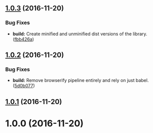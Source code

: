<a name="1.0.3"></a>
## [1.0.3](https://github.com/krnlde/knockout-undoredo/compare/v1.0.2...v1.0.3) (2016-11-20)


### Bug Fixes

* **build:** Create minified and unminified dist versions of the library. ([fbb426a](https://github.com/krnlde/knockout-undoredo/commit/fbb426a))



<a name="1.0.2"></a>
## [1.0.2](https://github.com/krnlde/knockout-undoredo/compare/v1.0.1...v1.0.2) (2016-11-20)


### Bug Fixes

* **build:** Remove browserify pipeline entirely and rely on just babel. ([5d0b077](https://github.com/krnlde/knockout-undoredo/commit/5d0b077))



<a name="1.0.1"></a>
## [1.0.1](https://github.com/krnlde/knockout-undoredo/compare/v1.0.0...v1.0.1) (2016-11-20)



<a name="1.0.0"></a>
# 1.0.0 (2016-11-20)



